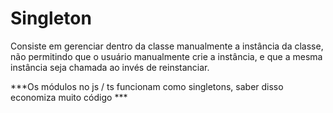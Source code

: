 # Singleton

Consiste em gerenciar dentro da classe manualmente a instância da classe, não permitindo que o usuário manualmente crie a instância, e que a mesma instância seja chamada ao invés de reinstanciar.

***Os módulos no js / ts funcionam como singletons, saber disso economiza muito código ***